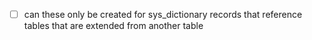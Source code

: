 - [ ] can these only be created for sys_dictionary records that reference tables that are extended from another table 